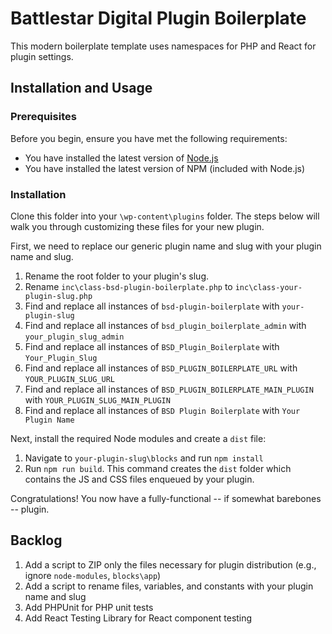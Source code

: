 # Battlestar Digital Plugin Boilerplate
This modern boilerplate template uses namespaces for PHP and React for plugin settings.

## Installation and Usage

### Prerequisites

Before you begin, ensure you have met the following requirements:
* You have installed the latest version of [Node.js](https://nodejs.org/en/download/)
* You have installed the latest version of NPM (included with Node.js)

### Installation

Clone this folder into your `\wp-content\plugins` folder. The steps below will walk you through customizing these files for your new plugin.

First, we need to replace our generic plugin name and slug with your plugin name and slug.

1. Rename the root folder to your plugin's slug.
1. Rename `inc\class-bsd-plugin-boilerplate.php` to `inc\class-your-plugin-slug.php`
1. Find and replace all instances of `bsd-plugin-boilerplate` with `your-plugin-slug`
1. Find and replace all instances of `bsd_plugin_boilerplate_admin` with `your_plugin_slug_admin`
1. Find and replace all instances of `BSD_Plugin_Boilerplate` with `Your_Plugin_Slug`
1. Find and replace all instances of `BSD_PLUGIN_BOILERPLATE_URL` with `YOUR_PLUGIN_SLUG_URL`
1. Find and replace all instances of `BSD_PLUGIN_BOILERPLATE_MAIN_PLUGIN` with `YOUR_PLUGIN_SLUG_MAIN_PLUGIN`
1. Find and replace all instances of `BSD Plugin Boilerplate` with `Your Plugin Name`

Next, install the required Node modules and create a `dist` file:

1. Navigate to `your-plugin-slug\blocks` and run `npm install`
1. Run `npm run build`. This command creates the `dist` folder which contains the JS and CSS files enqueued by your plugin.

Congratulations! You now have a fully-functional -- if somewhat barebones -- plugin.

## Backlog

1. Add a script to ZIP only the files necessary for plugin distribution (e.g., ignore `node-modules`, `blocks\app`)
1. Add a script to rename files, variables, and constants with your plugin name and slug
1. Add PHPUnit for PHP unit tests
1. Add React Testing Library for React component testing
